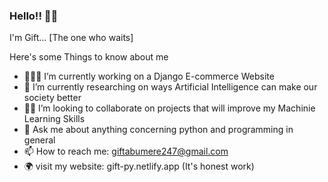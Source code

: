 ### Hello!! 🤙🏿
I'm Gift... [The one who waits]
 

Here's some Things to know about me

- 👨🏿‍💻 I’m currently working on a Django E-commerce Website
- 🔬 I’m currently researching on ways Artificial Intelligence can make our society better
- 🤝🏿 I’m looking to collaborate on projects that will improve my Machinie Learning Skills
- 💬 Ask me about anything concerning python and programming in general 
- 📫 How to reach me: giftabumere247@gmail.com
- 🌍 visit my website: gift-py.netlify.app (It's honest work)

